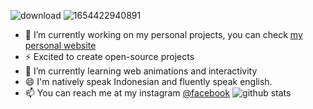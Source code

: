![download](https://user-images.githubusercontent.com/58392246/173224062-9f1a407f-4dea-42f8-b9ab-df927c881baa.jpeg)
![1654422940891](https://user-images.githubusercontent.com/58392246/173215826-96a09716-af9f-40b0-b288-8f7088f7ca22.jpg)

- 🔭 I’m currently working on my personal projects, you can check <a href="https://mikasaid.github.io/mikasaid">my personal website</a>
- ⚡ Excited to create open-source projects
- 🌱 I’m currently learning web animations and interactivity
- 😄 I'm natively speak Indonesian and fluently speak english.
- 📫 You can reach me at my instagram [@facebook](https://www.facebook.com/mikas190/)
![github stats](https://github-readme-stats.vercel.app/api?username=mikasaid&show_icons=true)
